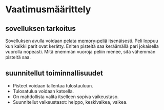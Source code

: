 # Vaatimusmäärittely

## sovelluksen tarkoitus

Sovelluksen avulla voidaan pelata [memory-peliä](https://en.wikipedia.org/wiki/Concentration_(card_game)) itsenäisesti. 
Peli loppuu kun kaikki parit ovat kerätty. Eniten pisteitä saa keräämällä pari jokaisella vuorolla nopeasti. Mitä enemmän vuoroja peliin menee, sitä 
vähemmän pisteitä saa.

## suunnitellut toiminnallisuudet

- Pisteet voidaan tallentaa tulostauluun.
- Tulosatulua voidaan katsella.
- On mahdollista valita itselleen sopiva vaikeustaso.
- Suunnitellut vaikeustasot: helppo, keskivaikea, vaikea.
